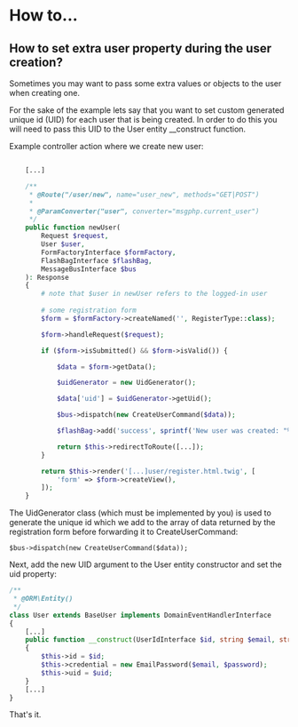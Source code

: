 # How to...

## How to set extra user property during the user creation?

Sometimes you may want to pass some extra values or objects to the user when creating one.

For the sake of the example lets say that you want to set custom generated unique id (UID) for each user that is being created. In order to do this you will need to pass this UID to the User entity __construct function.

Example controller action where we create new user:

```php

    [...]

    /**
     * @Route("/user/new", name="user_new", methods="GET|POST")
     *
     * @ParamConverter("user", converter="msgphp.current_user")
     */
    public function newUser(
        Request $request,
        User $user,
        FormFactoryInterface $formFactory,
        FlashBagInterface $flashBag,
        MessageBusInterface $bus
    ): Response
    {
        # note that $user in newUser refers to the logged-in user
    
        # some registration form
        $form = $formFactory->createNamed('', RegisterType::class);

        $form->handleRequest($request);

        if ($form->isSubmitted() && $form->isValid()) {

            $data = $form->getData();

            $uidGenerator = new UidGenerator();

            $data['uid'] = $uidGenerator->getUid();

            $bus->dispatch(new CreateUserCommand($data));

            $flashBag->add('success', sprintf('New user was created: "%s".', $data['email']));

            return $this->redirectToRoute([...]);
        }

        return $this->render('[...]user/register.html.twig', [
            'form' => $form->createView(),
        ]);
    }
```
The UidGenerator class (which must be implemented by you) is used to generate the unique id which we add to the array of data returned by the registration form before forwarding it to CreateUserCommand:

    $bus->dispatch(new CreateUserCommand($data));

Next, add the new UID argument to the User entity constructor and set the uid property:

```php
/**
 * @ORM\Entity()
 */
class User extends BaseUser implements DomainEventHandlerInterface
{
    [...]
    public function __construct(UserIdInterface $id, string $email, string $password, string $uid)
    {
        $this->id = $id;
        $this->credential = new EmailPassword($email, $password);
        $this->uid = $uid;
    }
    [...]
}
```

That's it.